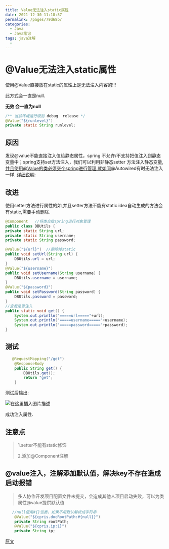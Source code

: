 ```yaml
---
title: Value无法注入static属性
date: 2021-12-30 11:18:57
permalink: /pages/79d68b/
categories:
  - Java
  - Java笔记
tags: java注解
  - 
---
```


# @Value无法注入static属性

使用@Value直接放在static的属性上是无法注入内容的!!!

此方式会一直是null. 

**无效 会一直为null**

```java
/** 当前环境运行级别 debug  release */
@Value("${runlevel}")
private static String runlevel;
```

## 原因

发现@value不能直接注入值给静态属性，spring 不允许/不支持把值注入到静态变量中；spring支持set方法注入，我们可以利用非静态setter 方法注入静态变量,并且使用@Value的类必须交个spring进行管理.就如同@Autowired有时无法注入一样.
[详细说明](https://blog.csdn.net/sqlgao22/article/details/100100314):

## 改进

使用setter方法进行属性的如,并且setter方法不能有static
idea自动生成的方法会有static,需要手动删除.



```java
@Component   //将类交给spring进行对象管理
public class DBUtils {
private static String url;
private static String username;
private static String password;

@Value("${url}")  //删除掉static
public void setUrl(String url) {
    DBUtils.url = url;
}
@Value("${username}")
public void setUsername(String username) {
    DBUtils.username = username;
}
@Value("${password}")
public void setPassword(String password) {
    DBUtils.password = password;
}
//查看是否注入
public static void get() {
    System.out.println("=====url====="+url);
    System.out.println("=====username====="+username);
    System.out.println("=====password====="+password);
}
```


## 测试

```java
   @RequestMapping("/get")
    @ResponseBody
    public String get() {
        DBUtils.get();
        return "get";
    }
```

测试后输出:

![在这里插入图片描述](http://img.alicbin.com/img/20211230112205.png)

成功注入属性.

## 注意点

> 1.setter不能有static修饰
>
> 2.添加@Component注解

## @value注入，注解添加默认值，解决key不存在造成启动报错

> 多人协作开发项目配置文件未提交，会造成其他人项目启动失败，可以为类属性@value提供默认值

```java
   //null值用#{}包裹，如果不用默认解析成字符串
    @Value("${cpris.docRootPath:#{null}}") 
    private String rootPath;
    @Value("${cpris.ip:1}")
    private String ip;
```



[原文](https://blog.csdn.net/sqlgao22/article/details/100096348)

